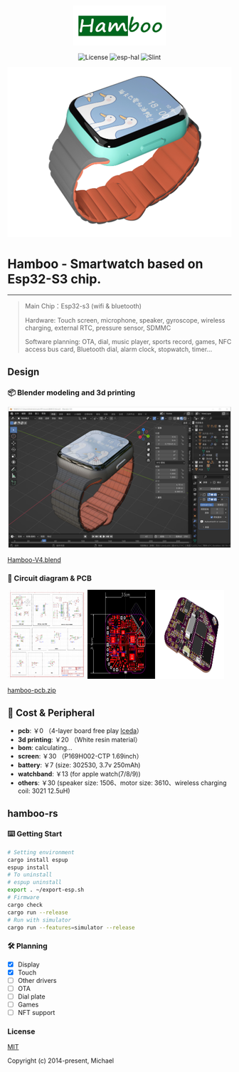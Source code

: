 <p align="center">
  <img width="210" height="90" src="docs/Hamboo.jpg">
</p>
<p align="center">
    <img alt="License" src="https://img.shields.io/badge/license-MIT-blue.svg"/>
    <img alt="esp-hal" src="https://img.shields.io/badge/esp_hal-0.17.0-green.svg"/>
    <img alt="Slint" src="https://img.shields.io/badge/slint-1.5.1-green.svg"/>
</p>

<img alt="Hamboo" src="docs/watch.jpg"/>

<br>

# Hamboo - Smartwatch based on Esp32-S3 chip.



---


> Main Chip：Esp32-s3 (wifi & bluetooth)
>
> Hardware: Touch screen, microphone, speaker, gyroscope, wireless charging, external RTC, pressure sensor, SDMMC
>
> Software planning: OTA, dial, music player, sports record, games, NFC access bus card, Bluetooth dial, alarm clock, stopwatch, timer...

## Design


### 📦 Blender modeling and 3d printing

![blender.jpg](docs%2Fblender.jpg)

[Hamboo-V4.blend](docs%2FHamboo-V4.blend)

### 🧱 Circuit diagram & PCB

<div>
<img width="35%" height="200" src="docs/schematic.png"/>
<img width="30%" height="200" src="docs/PCB.png"/>
<img width="30%" height="200" src="docs/PCB3D.png"/>
</div>

[hamboo-pcb.zip](docs%2Fhamboo-pcb.zip)

## 📘 Cost & Peripheral

- **pcb**: ￥0  （4-layer board free play [lceda](https://lceda.cn/)）
- **3d printing**: ￥20 （White resin material）
- **bom**: calculating...
- **screen**: ￥30 （P169H002-CTP 1.69inch）
- **battery**: ￥7 (size: 302530, 3.7v 250mAh)
- **watchband**: ￥13 (for apple watch(7/8/9))
- **others**: ￥30 (speaker size: 1506、motor size: 3610、wireless charging coil: 3021 12.5uH)

## hamboo-rs

### ⌨️ Getting Start

```bash
# Setting environment
cargo install espup
espup install
# To uninstall
# espup uninstall
export . ~/export-esp.sh
# Firmware 
cargo check
cargo run --release
# Run with simulator
cargo run --features=simulator --release
```

### 🛠️ Planning
- [X] Display
- [X] Touch
- [ ] Other drivers
- [ ] OTA
- [ ] Dial plate
- [ ] Games
- [ ] NFT support

### License

[MIT](https://opensource.org/licenses/MIT)

Copyright (c) 2014-present, Michael
